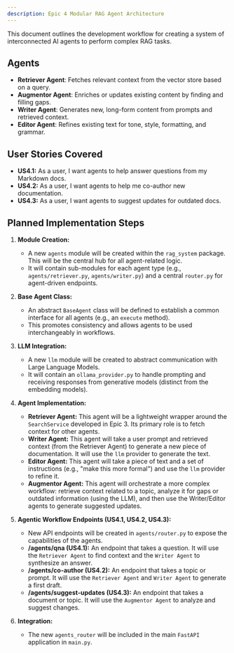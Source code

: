 ```yaml
---
description: Epic 4 Modular RAG Agent Architecture
---
```


This document outlines the development workflow for creating a system of interconnected AI agents to perform complex RAG tasks.

## Agents

- **Retriever Agent**: Fetches relevant context from the vector store based on a query.
- **Augmentor Agent**: Enriches or updates existing content by finding and filling gaps.
- **Writer Agent**: Generates new, long-form content from prompts and retrieved context.
- **Editor Agent**: Refines existing text for tone, style, formatting, and grammar.

## User Stories Covered

- **US4.1:** As a user, I want agents to help answer questions from my Markdown docs.
- **US4.2:** As a user, I want agents to help me co-author new documentation.
- **US4.3:** As a user, I want agents to suggest updates for outdated docs.

## Planned Implementation Steps

1.  **Module Creation:**

    - A new `agents` module will be created within the `rag_system` package. This will be the central hub for all agent-related logic.
    - It will contain sub-modules for each agent type (e.g., `agents/retriever.py`, `agents/writer.py`) and a central `router.py` for agent-driven endpoints.

2.  **Base Agent Class:**

    - An abstract `BaseAgent` class will be defined to establish a common interface for all agents (e.g., an `execute` method).
    - This promotes consistency and allows agents to be used interchangeably in workflows.

3.  **LLM Integration:**

    - A new `llm` module will be created to abstract communication with Large Language Models.
    - It will contain an `ollama_provider.py` to handle prompting and receiving responses from generative models (distinct from the embedding models).

4.  **Agent Implementation:**

    - **Retriever Agent:** This agent will be a lightweight wrapper around the `SearchService` developed in Epic 3. Its primary role is to fetch context for other agents.
    - **Writer Agent:** This agent will take a user prompt and retrieved context (from the Retriever Agent) to generate a new piece of documentation. It will use the `llm` provider to generate the text.
    - **Editor Agent:** This agent will take a piece of text and a set of instructions (e.g., "make this more formal") and use the `llm` provider to refine it.
    - **Augmentor Agent:** This agent will orchestrate a more complex workflow: retrieve context related to a topic, analyze it for gaps or outdated information (using the LLM), and then use the Writer/Editor agents to generate suggested updates.

5.  **Agentic Workflow Endpoints (US4.1, US4.2, US4.3):**

    - New API endpoints will be created in `agents/router.py` to expose the capabilities of the agents.
    - **/agents/qna (US4.1):** An endpoint that takes a question. It will use the `Retriever Agent` to find context and the `Writer Agent` to synthesize an answer.
    - **/agents/co-author (US4.2):** An endpoint that takes a topic or prompt. It will use the `Retriever Agent` and `Writer Agent` to generate a first draft.
    - **/agents/suggest-updates (US4.3):** An endpoint that takes a document or topic. It will use the `Augmentor Agent` to analyze and suggest changes.

6.  **Integration:**
    - The new `agents_router` will be included in the main `FastAPI` application in `main.py`.
